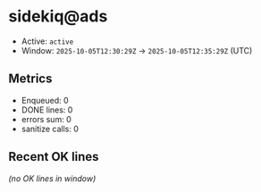# sidekiq@ads

- Active: `active`
- Window: `2025-10-05T12:30:29Z` → `2025-10-05T12:35:29Z` (UTC)

## Metrics
- Enqueued: 0
- DONE lines: 0
- errors sum: 0
- sanitize calls: 0

## Recent OK lines
_(no OK lines in window)_

